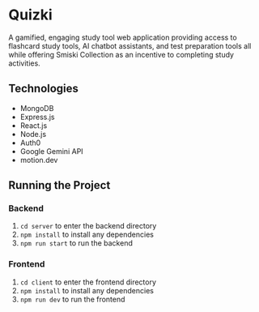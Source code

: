 # Quizki

A gamified, engaging study tool web application providing access to flashcard study tools, AI chatbot assistants, and test preparation tools all while offering Smiski Collection as an incentive to completing study activities. 

## Technologies
- MongoDB
- Express.js
- React.js
- Node.js
- Auth0
- Google Gemini API
- motion.dev

## Running the Project

### Backend
1. `cd server` to enter the backend directory
2. `npm install` to install any dependencies
3. `npm run start` to run the backend

### Frontend
1. `cd client` to enter the frontend directory
2. `npm install` to install any dependencies
3. `npm run dev` to run the frontend
